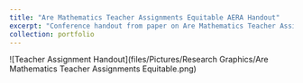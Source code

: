 ```yaml
---
title: "Are Mathematics Teacher Assignments Equitable AERA Handout"
excerpt: "Conference handout from paper on Are Mathematics Teacher Assignments Equitable"
collection: portfolio
---
```


![Teacher Assignment Handout](files/Pictures/Research Graphics/Are Mathematics Teacher Assignments Equitable.png)
